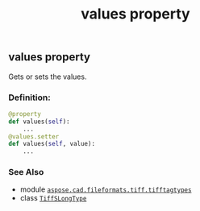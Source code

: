 ﻿---
title: values property
second_title: Aspose.CAD for Python via .NET API References
description: 
type: docs
weight: 170
url: /aspose.cad.fileformats.tiff.tifftagtypes/tiffslongtype/values/
is_root: false
---

## values property


Gets or sets the values.
### Definition:
```python
@property
def values(self):
    ...
@values.setter
def values(self, value):
    ...
```

### See Also
* module [`aspose.cad.fileformats.tiff.tifftagtypes`](../../)
* class [`TiffSLongType`](/cad/python-net/aspose.cad.fileformats.tiff.tifftagtypes/tiffslongtype)
